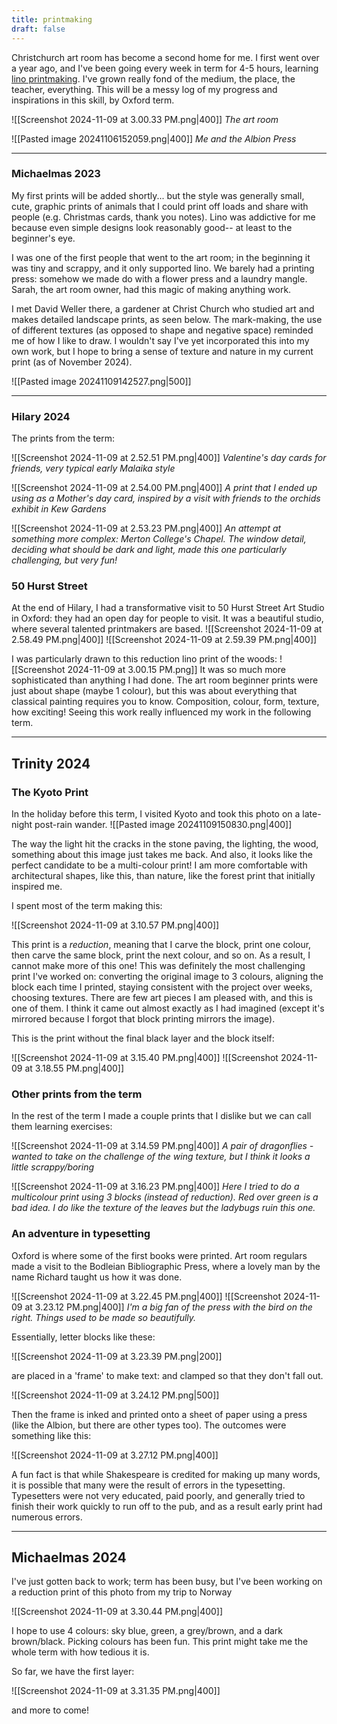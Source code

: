 ```yaml
---
title: printmaking
draft: false
---
```

Christchurch art room has become a second home for me. I first went over a year ago, and I've been going every week in term for 4-5 hours, learning [lino printmaking](https://en.wikipedia.org/wiki/Linocut). I've grown really fond of the medium, the place, the teacher, everything. This will be a messy log of my progress and inspirations in this skill, by Oxford term. 

![[Screenshot 2024-11-09 at 3.00.33 PM.png|400]]
*The art room*

![[Pasted image 20241106152059.png|400]]
*Me and the Albion Press*

---
### Michaelmas 2023

My first prints will be added shortly... but the style was generally small, cute, graphic prints of animals that I could print off loads and share with people (e.g. Christmas cards, thank you notes). Lino was addictive for me because even simple designs look reasonably good-- at least to the beginner's eye. 

I was one of the first people that went to the art room; in the beginning it was tiny and scrappy, and it only supported lino. We barely had a printing press: somehow we made do with a flower press and a laundry mangle. Sarah, the art room owner, had this magic of making anything work.

I met David Weller there, a gardener at Christ Church who studied art and makes detailed landscape prints, as seen below. The mark-making, the use of different textures (as opposed to shape and negative space) reminded me of how I like to draw. I wouldn't say I've yet incorporated this into my own work, but I hope to bring a sense of texture and nature in my current print (as of November 2024).

![[Pasted image 20241109142527.png|500]]

---
### Hilary 2024
The prints from the term: 

![[Screenshot 2024-11-09 at 2.52.51 PM.png|400]]
*Valentine's day cards for friends, very typical early Malaika style*

![[Screenshot 2024-11-09 at 2.54.00 PM.png|400]]
*A print that I ended up using as a Mother's day card, inspired by a visit with friends to the orchids exhibit in Kew Gardens*

![[Screenshot 2024-11-09 at 2.53.23 PM.png|400]]
*An attempt at something more complex: Merton College's Chapel. The window detail, deciding what should be dark and light, made this one particularly challenging, but very fun!*

### 50 Hurst Street

At the end of Hilary, I had a transformative visit to 50 Hurst Street Art Studio in Oxford: they had an open day for people to visit. It was a beautiful studio, where several talented printmakers are based. 
![[Screenshot 2024-11-09 at 2.58.49 PM.png|400]]
![[Screenshot 2024-11-09 at 2.59.39 PM.png|400]]

I was particularly drawn to this reduction lino print of the woods:
![[Screenshot 2024-11-09 at 3.00.15 PM.png]]
It was so much more sophisticated than anything I had done. The art room beginner prints were just about shape (maybe 1 colour), but this was about everything that classical painting requires you to know. Composition, colour, form, texture, how exciting! Seeing this work really influenced my work in the following term.

---
## Trinity 2024

### The Kyoto Print
In the holiday before this term, I visited Kyoto and took this photo on a late-night post-rain wander. 
![[Pasted image 20241109150830.png|400]]

The way the light hit the cracks in the stone paving, the lighting, the wood, something about this image just takes me back. And also, it looks like the perfect candidate to be a multi-colour print! I am more comfortable with architectural shapes, like this, than nature, like the forest print that initially inspired me. 

I spent most of the term making this:

![[Screenshot 2024-11-09 at 3.10.57 PM.png|400]]

This print is a *reduction*, meaning that I carve the block, print one colour, then carve the same block, print the next colour, and so on. As a result, I cannot make more of this one! This was definitely the most challenging print I've worked on: converting the original image to 3 colours, aligning the block each time I printed, staying consistent with the project over weeks, choosing textures. There are few art pieces I am pleased with, and this is one of them. I think it came out almost exactly as I had imagined (except it's mirrored because I forgot that block printing mirrors the image). 

This is the print without the final black layer and the block itself: 

![[Screenshot 2024-11-09 at 3.15.40 PM.png|400]]
![[Screenshot 2024-11-09 at 3.18.55 PM.png|400]]

### Other prints from the term
In the rest of the term I made a couple prints that I dislike but we can call them learning exercises:

![[Screenshot 2024-11-09 at 3.14.59 PM.png|400]]
*A pair of dragonflies - wanted to take on the challenge of the wing texture, but I think it looks a little scrappy/boring*

![[Screenshot 2024-11-09 at 3.16.23 PM.png|400]]
*Here I tried to do a multicolour print using 3 blocks (instead of reduction). Red over green is a bad idea. I do like the texture of the leaves but the ladybugs ruin this one.*

### An adventure in typesetting
Oxford is where some of the first books were printed. Art room regulars made a visit to the Bodleian Bibliographic Press, where a lovely man by the name Richard taught us how it was done. 

![[Screenshot 2024-11-09 at 3.22.45 PM.png|400]]
![[Screenshot 2024-11-09 at 3.23.12 PM.png|400]]
*I'm a big fan of the press with the bird on the right. Things used to be made so beautifully.*

Essentially, letter blocks like these:

![[Screenshot 2024-11-09 at 3.23.39 PM.png|200]]

are placed in a 'frame' to make text: and clamped so that they don't fall out.

![[Screenshot 2024-11-09 at 3.24.12 PM.png|500]]

Then the frame is inked and printed onto a sheet of paper using a press (like the Albion, but there are other types too). The outcomes were something like this: 

![[Screenshot 2024-11-09 at 3.27.12 PM.png|400]]

A fun fact is that while Shakespeare is credited for making up many words, it is possible that many were the result of errors in the typesetting. Typesetters were not very educated, paid poorly, and generally tried to finish their work quickly to run off to the pub, and as a result early print had numerous errors.

---
## Michaelmas 2024
I've just gotten back to work; term has been busy, but I've been working on a reduction print of this photo from my trip to Norway

![[Screenshot 2024-11-09 at 3.30.44 PM.png|400]]

I hope to use 4 colours: sky blue, green, a grey/brown, and a dark brown/black. Picking colours has been fun. This print might take me the whole term with how tedious it is. 

So far, we have the first layer:

![[Screenshot 2024-11-09 at 3.31.35 PM.png|400]]

and more to come! 

